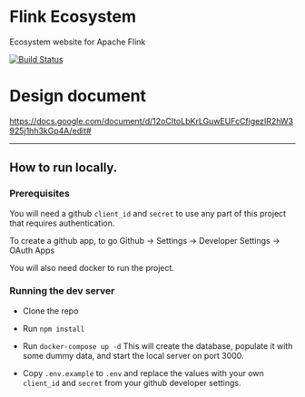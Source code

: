 # Flink Ecosystem

Ecosystem website for Apache Flink

[![Build Status](https://travis-ci.com/sorahn/flink-ecosystem.svg?branch=master)](https://travis-ci.com/sorahn/flink-ecosystem)

# Design document

https://docs.google.com/document/d/12oCItoLbKrLGuwEUFcCfigezIR2hW3925j1hh3kGp4A/edit#

---

## How to run locally.

### Prerequisites

You will need a github `client_id` and `secret` to use any part of this project
that requires authentication.

To create a github app, to go Github -> Settings -> Developer Settings -> OAuth Apps

You will also need docker to run the project.

### Running the dev server

- Clone the repo
- Run `npm install`
- Run `docker-compose up -d`
  This will create the database, populate it with some dummy data, and start the local server on port 3000.

- Copy `.env.example` to `.env` and replace the values with your own `client_id` and `secret` from your github developer settings.

